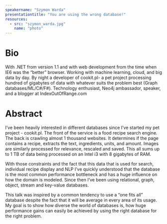 ```yaml
---
speakername: "Szymon Warda"
presentationtitle: "You are using the wrong database!"
resources:
  - src: "szymon_warda.jpg"
    name: "photo"
---
```


# Bio

With .NET from version 1.1 and with web development from the time when IE6 was the “better” browser. Working with machine learning, cloud, and big data by day. By night a developer of cookit.pl- a pet project processing hundred of gigabytes of data with whatever suits the problem best (Graph databases/ML/C#/F#). Technology enthusiast, Neo4j ambassador, speaker, and a blogger at IndexOutOfRange.com

# Abstract

I’ve been heavily interested in different databases since I’ve started my pet project - cookit.pl. The front of the service is a food recipe search engine. The back is crawling almost 1 thousand websites. It determines if the page contains a recipe, extracts the text, ingredients, units, and amount. Images are similarly processed for relevance, rescaled and saved. This all sums up to 1 TB of data being processed on an Intel i3 with 8 gigabytes of RAM.

With those constraints and the fact that this data that is used for search, individual recipe display and NLP I’ve quickly understood that the database is the most common performance bottleneck and has a huge influence on how the domain is modeled. Since then I’ve been using relational, graph, object, stream and key-value databases.

This talk was inspired by a common tendency to use a “one fits all” database despite the fact that it will be average in every area of its usage. My goal is to show how diverse the world of databases is, how huge performance gains can easily be achieved by using the right database for the right problem.

